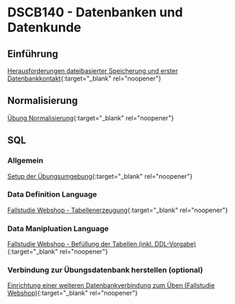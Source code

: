 # DSCB140 - Datenbanken und Datenkunde
## Einführung
[Herausforderungen dateibasierter Speicherung und erster Datenbankkontakt](https://pkuep.github.io/hska-140-db/einfuehrung_datebasierte_speicherung){:target="_blank" rel="noopener"}

## Normalisierung
[Übung Normalisierung](https://pkuep.github.io/hska-140-db/normalisierung){:target="_blank" rel="noopener"}


## SQL

### Allgemein
[Setup der Übungsumgebung](https://pkuep.github.io/hska-140-db/sql_dbsetup){:target="_blank" rel="noopener"}

### Data Definition Language
[Fallstudie Webshop - Tabellenerzeugung](https://pkuep.github.io/hska-140-db/sql_ddl_webshop){:target="_blank" rel="noopener"}

### Data Manipluation Language
[Fallstudie Webshop - Befüllung der Tabellen (inkl. DDL-Vorgabe)](https://pkuep.github.io/hska-140-db/sql_dml_webshop){:target="_blank" rel="noopener"}

### Verbindung zur Übungsdatenbank herstellen (optional)
[Einrichtung einer weiteren Datenbankverbindung zum Üben (Fallstudie Webshop)](https://pkuep.github.io/hska-140-db/sql_bwcloud_webshop){:target="_blank" rel="noopener"}

